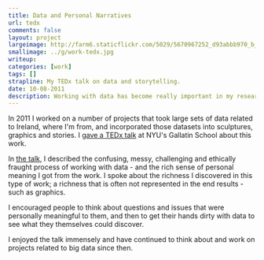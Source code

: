 ```yaml
---
title: Data and Personal Narratives
url: tedx
comments: false
layout: project
largeimage: http://farm6.staticflickr.com/5029/5670967252_d93abbb970_b_d.jpg
smallimage: ../g/work-tedx.jpg
writeup: 
categories: [work]
tags: []
strapline: My TEDx talk on data and storytelling.
date: 10-08-2011
description: Working with data has become really important in my research and design work. 
---
```

In 2011 I worked on a number of projects that took large sets of data related to Ireland, where I'm from, and incorporated those datasets into sculptures, graphics and stories. I <a href="http://tedxtalks.ted.com/video/TEDxGallatin-Paul-May-Data-Repr">gave a TEDx talk</a> at NYU's Gallatin School about this work. 

In <a href="http://tedxtalks.ted.com/video/TEDxGallatin-Paul-May-Data-Repr">the talk</a>, I described the confusing, messy, challenging and ethically fraught process of working with data - and the rich sense of personal meaning I got from the work. I spoke about the richness I discovered in this type of work; a richness that is often not represented in the end results - such as graphics. 

I encouraged people to think about questions and issues that were personally meaningful to them, and then to get their hands dirty with data to see what they themselves could discover.

I enjoyed the talk immensely and have continued to think about and work on projects related to big data since then. 